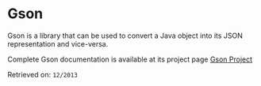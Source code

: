 Gson
=====

Gson is a library that can be used to convert a Java object into its JSON representation and vice-versa.

Complete Gson documentation is available at its project page [Gson Project](http://code.google.com./p/google-gson) 

Retrieved on: `12/2013`
